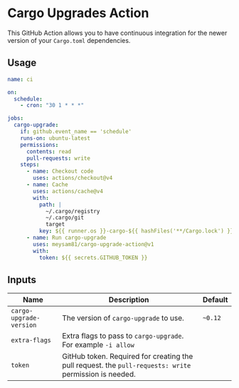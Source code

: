 # Cargo Upgrades Action

This GitHub Action allows you to have continuous
integration for the newer version of your `Cargo.toml`
dependencies.

## Usage

```yaml
name: ci

on:
  schedule:
    - cron: "30 1 * * *"

jobs:
  cargo-upgrade:
    if: github.event_name == 'schedule'
    runs-on: ubuntu-latest
    permissions:
      contents: read
      pull-requests: write
    steps:
      - name: Checkout code
        uses: actions/checkout@v4
      - name: Cache
        uses: actions/cache@v4
        with:
          path: |
            ~/.cargo/registry
            ~/.cargo/git
            target
          key: ${{ runner.os }}-cargo-${{ hashFiles('**/Cargo.lock') }}
      - name: Run cargo-upgrade
        uses: meysam81/cargo-upgrade-action@v1
        with:
          token: ${{ secrets.GITHUB_TOKEN }}
```

## Inputs

| Name                    | Description                                                                                            | Default |
| ----------------------- | ------------------------------------------------------------------------------------------------------ | ------- |
| `cargo-upgrade-version` | The version of `cargo-upgrade` to use.                                                                 | `~0.12` |
| `extra-flags`           | Extra flags to pass to `cargo-upgrade`. For example `-i allow`                                         |         |
| `token`                 | GitHub token. Required for creating the pull request. the `pull-requests: write` permission is needed. |         |
